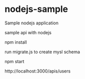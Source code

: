 # nodejs-sample
Sample nodejs application 

sample api with nodejs

npm install

run migrate.js to create mysl schema

npm start

http://localhost:3000/apis/users
 
